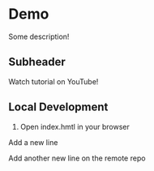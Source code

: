 # Demo

Some description!

## Subheader

Watch tutorial on YouTube!

## Local Development

1. Open index.hmtl in your browser

Add a new line

Add another new line on the remote repo
